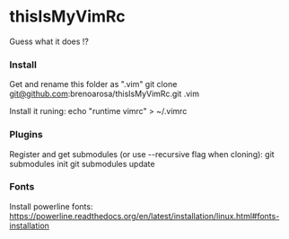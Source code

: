 # thisIsMyVimRc
Guess what it does !?

### Install

Get and rename this folder as ".vim"
git clone git@github.com:brenoarosa/thisIsMyVimRc.git .vim

Install it runing:
echo "runtime vimrc" > ~/.vimrc

### Plugins

Register and get submodules (or use --recursive flag when cloning):
git submodules init
git submodules update

### Fonts

Install powerline fonts:
https://powerline.readthedocs.org/en/latest/installation/linux.html#fonts-installation

